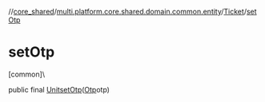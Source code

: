 //[core_shared](../../../index.md)/[multi.platform.core.shared.domain.common.entity](../index.md)/[Ticket](index.md)/[setOtp](set-otp.md)

# setOtp

[common]\

public final [Unit](https://kotlinlang.org/api/latest/jvm/stdlib/kotlin/-unit/index.html)[setOtp](set-otp.md)([Otp](../-otp/index.md)otp)
